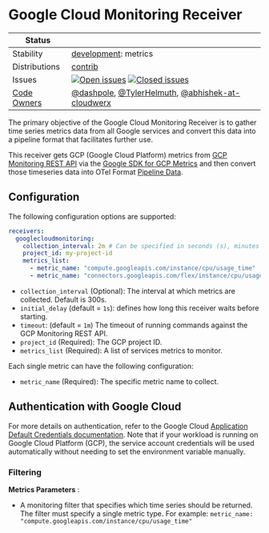 # Google Cloud Monitoring Receiver

<!-- status autogenerated section -->
| Status        |           |
| ------------- |-----------|
| Stability     | [development]: metrics   |
| Distributions | [contrib] |
| Issues        | [![Open issues](https://img.shields.io/github/issues-search/open-telemetry/opentelemetry-collector-contrib?query=is%3Aissue%20is%3Aopen%20label%3Areceiver%2Fgooglecloudmonitoring%20&label=open&color=orange&logo=opentelemetry)](https://github.com/open-telemetry/opentelemetry-collector-contrib/issues?q=is%3Aopen+is%3Aissue+label%3Areceiver%2Fgooglecloudmonitoring) [![Closed issues](https://img.shields.io/github/issues-search/open-telemetry/opentelemetry-collector-contrib?query=is%3Aissue%20is%3Aclosed%20label%3Areceiver%2Fgooglecloudmonitoring%20&label=closed&color=blue&logo=opentelemetry)](https://github.com/open-telemetry/opentelemetry-collector-contrib/issues?q=is%3Aclosed+is%3Aissue+label%3Areceiver%2Fgooglecloudmonitoring) |
| [Code Owners](https://github.com/open-telemetry/opentelemetry-collector-contrib/blob/main/CONTRIBUTING.md#becoming-a-code-owner)    | [@dashpole](https://www.github.com/dashpole), [@TylerHelmuth](https://www.github.com/TylerHelmuth), [@abhishek-at-cloudwerx](https://www.github.com/abhishek-at-cloudwerx) |

[development]: https://github.com/open-telemetry/opentelemetry-collector#development
[contrib]: https://github.com/open-telemetry/opentelemetry-collector-releases/tree/main/distributions/otelcol-contrib
<!-- end autogenerated section -->

The primary objective of the Google Cloud Monitoring Receiver is to gather time series metrics data from all Google services and convert this data into a pipeline format that facilitates further use.

This receiver gets GCP (Google Cloud Platform) metrics from [GCP Monitoring REST API] via the [Google SDK for GCP Metrics] and then convert those timeseries data into OTel Format [Pipeline Data].

[GCP Monitoring REST API]: https://cloud.google.com/monitoring/api/ref_v3/rest/v3/projects.timeSeries/list
[Google SDK for GCP Metrics]: https://pkg.go.dev/cloud.google.com/go/monitoring/apiv3
[Pipeline Data]: https://pkg.go.dev/go.opentelemetry.io/collector/pdata

## Configuration
The following configuration options are supported:

```yaml
receivers:
  googlecloudmonitoring:
    collection_interval: 2m # Can be specified in seconds (s), minutes (m), or hours (h)
    project_id: my-project-id
    metrics_list:
      - metric_name: "compute.googleapis.com/instance/cpu/usage_time"
      - metric_name: "connectors.googleapis.com/flex/instance/cpu/usage_time"
```

- `collection_interval` (Optional): The interval at which metrics are collected. Default is 300s.
- `initial_delay` (default = `1s`): defines how long this receiver waits before starting.
- `timeout`: (default = `1m`) The timeout of running commands against the GCP Monitoring REST API.
- `project_id` (Required): The GCP project ID.
- `metrics_list` (Required): A list of services metrics to monitor.

Each single metric can have the following configuration:

- `metric_name` (Required): The specific metric name to collect.


## Authentication with Google Cloud

For more details on authentication, refer to the Google Cloud [Application Default Credentials documentation](https://cloud.google.com/docs/authentication/application-default-credentials). Note that if your workload is running on Google Cloud Platform (GCP), the service account credentials will be used automatically without needing to set the environment variable manually.

### Filtering

**Metrics Parameters** :

- A monitoring filter that specifies which time series should be returned. The filter must specify a single metric type. For example: `metric_name: "compute.googleapis.com/instance/cpu/usage_time"`

